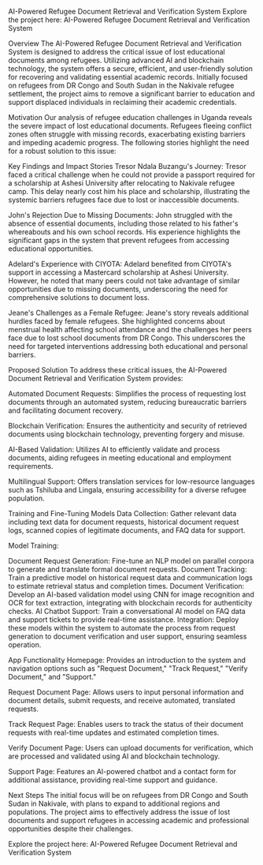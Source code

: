 AI-Powered Refugee Document Retrieval and Verification System
Explore the project here: AI-Powered Refugee Document Retrieval and Verification System

Overview
The AI-Powered Refugee Document Retrieval and Verification System is designed to address the critical issue of lost educational documents among refugees. Utilizing advanced AI and blockchain technology, the system offers a secure, efficient, and user-friendly solution for recovering and validating essential academic records. Initially focused on refugees from DR Congo and South Sudan in the Nakivale refugee settlement, the project aims to remove a significant barrier to education and support displaced individuals in reclaiming their academic credentials.

Motivation
Our analysis of refugee education challenges in Uganda reveals the severe impact of lost educational documents. Refugees fleeing conflict zones often struggle with missing records, exacerbating existing barriers and impeding academic progress. The following stories highlight the need for a robust solution to this issue:

Key Findings and Impact Stories
Tresor Ndala Buzangu's Journey: Tresor faced a critical challenge when he could not provide a passport required for a scholarship at Ashesi University after relocating to Nakivale refugee camp. This delay nearly cost him his place and scholarship, illustrating the systemic barriers refugees face due to lost or inaccessible documents.

John's Rejection Due to Missing Documents: John struggled with the absence of essential documents, including those related to his father's whereabouts and his own school records. His experience highlights the significant gaps in the system that prevent refugees from accessing educational opportunities.

Adelard's Experience with CIYOTA: Adelard benefited from CIYOTA's support in accessing a Mastercard scholarship at Ashesi University. However, he noted that many peers could not take advantage of similar opportunities due to missing documents, underscoring the need for comprehensive solutions to document loss.

Jeane's Challenges as a Female Refugee: Jeane's story reveals additional hurdles faced by female refugees. She highlighted concerns about menstrual health affecting school attendance and the challenges her peers face due to lost school documents from DR Congo. This underscores the need for targeted interventions addressing both educational and personal barriers.

Proposed Solution
To address these critical issues, the AI-Powered Document Retrieval and Verification System provides:

Automated Document Requests: Simplifies the process of requesting lost documents through an automated system, reducing bureaucratic barriers and facilitating document recovery.

Blockchain Verification: Ensures the authenticity and security of retrieved documents using blockchain technology, preventing forgery and misuse.

AI-Based Validation: Utilizes AI to efficiently validate and process documents, aiding refugees in meeting educational and employment requirements.

Multilingual Support: Offers translation services for low-resource languages such as Tshiluba and Lingala, ensuring accessibility for a diverse refugee population.

Training and Fine-Tuning Models
Data Collection: Gather relevant data including text data for document requests, historical document request logs, scanned copies of legitimate documents, and FAQ data for support.

Model Training:

Document Request Generation: Fine-tune an NLP model on parallel corpora to generate and translate formal document requests.
Document Tracking: Train a predictive model on historical request data and communication logs to estimate retrieval status and completion times.
Document Verification: Develop an AI-based validation model using CNN for image recognition and OCR for text extraction, integrating with blockchain records for authenticity checks.
AI Chatbot Support: Train a conversational AI model on FAQ data and support tickets to provide real-time assistance.
Integration: Deploy these models within the system to automate the process from request generation to document verification and user support, ensuring seamless operation.

App Functionality
Homepage: Provides an introduction to the system and navigation options such as "Request Document," "Track Request," "Verify Document," and "Support."

Request Document Page: Allows users to input personal information and document details, submit requests, and receive automated, translated requests.

Track Request Page: Enables users to track the status of their document requests with real-time updates and estimated completion times.

Verify Document Page: Users can upload documents for verification, which are processed and validated using AI and blockchain technology.

Support Page: Features an AI-powered chatbot and a contact form for additional assistance, providing real-time support and guidance.

Next Steps
The initial focus will be on refugees from DR Congo and South Sudan in Nakivale, with plans to expand to additional regions and populations. The project aims to effectively address the issue of lost documents and support refugees in accessing academic and professional opportunities despite their challenges.

Explore the project here: AI-Powered Refugee Document Retrieval and Verification System








